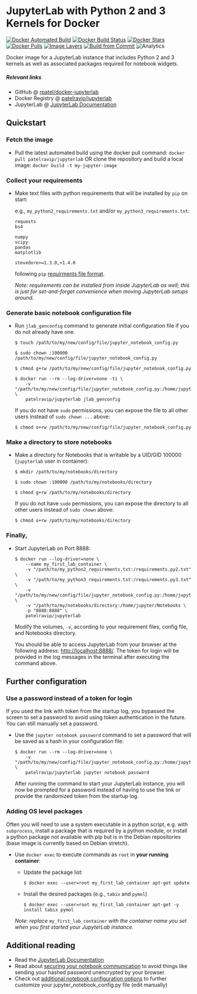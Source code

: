 # JupyterLab with Python 2 and 3 Kernels for Docker

[![Docker Automated Build](https://img.shields.io/docker/automated/patelravip/jupyterlab.svg)](https://hub.docker.com/r/patelravip/jupyterlab)
[![Docker Build Status](https://img.shields.io/docker/build/patelravip/jupyterlab.svg)](https://hub.docker.com/r/patelravip/jupyterlab)
[![Docker Stars](https://img.shields.io/docker/stars/patelravip/jupyterlab.svg)](https://hub.docker.com/r/patelravip/jupyterlab)
[![Docker Pulls](https://img.shields.io/docker/pulls/patelravip/jupyterlab.svg)](https://hub.docker.com/r/patelravip/jupyterlab)
[![Image Layers](https://images.microbadger.com/badges/image/patelravip/jupyterlab.svg)](https://microbadger.com/images/patelravip/jupyterlab)
[![Build from Commit](https://images.microbadger.com/badges/commit/patelravip/jupyterlab.svg)](https://microbadger.com/images/patelravip/jupyterlab)
![Analytics](https://analytics.ravipatel.org/p?idsite=4&rec=1)

Docker image for a JupyterLab instance that includes Python 2 and 3 kernels as 
well as associated packages required for notebook widgets.

##### Relevant links
* GitHub @ [rpatel/docker-jupyterlab](https://github.com/rpatel/docker-jupyterlab/)
* Docker Registry @ [patelravip/jupyterlab](https://hub.docker.com/r/patelravip/jupyterlab/)
* JupyterLab @ [JupyterLab Documentation](https://jupyterlab.readthedocs.io/en/stable/)

## Quickstart

### Fetch the image
* Pull the latest automated build using the docker pull command: `docker pull patelravip/jupyterlab` OR clone the repository and build a local image: `docker build -t my-jupyter-image`

### Collect your requirements 
* Make text files with python requirements that will be installed by `pip` on start:
  
  e.g., `my_python2_requirements.txt` and/or `my_python3_requirements.txt`:

      requests
      bs4

      numpy
      scipy
      pandas
      matplotlib

      stevedore>=1.3.0,<1.4.0
  following `pip` [requirments file format](https://pip.pypa.io/en/stable/reference/pip_install/#requirements-file-format).

  _*Note*: requirements can be installed from inside JupyterLab as well;
  this is just for set-and-forget convenience when moving JupyterLab setups
  around._

### Generate basic notebook configuration file
* Run `jlab_genconfig` command to generate initial configuration file if you
  do not already have one. 

      $ touch /path/to/my/new/config/file/jupyter_notebook_config.py

      $ sudo chown :100000 /path/to/my/new/config/file/jupyter_notebook_config.py

      $ chmod g+rw /path/to/my/new/config/file/jupyter_notebook_config.py

      $ docker run --rm --log-driver=none -ti \
          -v "/path/to/my/new/config/file/jupyter_notebook_config.py:/home/jupyter/.jupyter/jupyter_notebook_config.py" \
          patelravip/jupyterlab jlab_genconfig
      
  If you do not have `sudo` permissions, you can expose the file to all other users
  instead of `sudo chown ...` above:

      $ chmod o+rw /path/to/my/new/config/file/jupyter_notebook_config.py

### Make a directory to store notebooks
* Make a directory for Notebooks that is writable by a UID/GID 100000 
(`jupyterlab` user in container):

      $ mkdir /path/to/my/notebooks/directory

      $ sudo chown :100000 /path/to/my/notebooks/directory

      $ chmod g+rw /path/to/my/notebooks/directory

  If you do not have `sudo` permissions, you can expose the directory to all 
  other users instead of `sudo chown` above:
  
      $ chmod o+rw /path/to/my/notebooks/directory

### Finally,
* Start JupyterLab on Port 8888:

      $ docker run --log-driver=none \
          --name my_first_lab_container \
          -v "/path/to/my_python2_requirements.txt:/requirements.py2.txt" \
          -v "/path/to/my_python3_requirements.txt:/requirements.py3.txt" \
          -v "/path/to/my/new/config/file/jupyter_notebook_config.py:/home/jupyter/.jupyter/jupyter_notebook_config.py" \
          -v "/path/to/my/notebooks/directory:/home/jupyter/Notebooks \
          -p "8888:8888" \
          patelravip/jupyterlab
  
  Modify the volumes, `-v`, according to your requirement files, config file, and 
  Notebooks directory.


  You should be able to access JupyterLab from your browser at the following address:
  [http://localhost:8888/](http://localhost:8888). The token for login will be provided
  in the log messages in the terminal after executing the command above.

## Further configuration

### Use a password instead of a token for login
If you used the link with token from the startup log, you bypassed the screen to
set a password to avoid using token authentication in the future. You can still 
manually set a password.

* Use the `jupyter notebook password` command to set a password that will be saved as a hash in your configuration file:

      $ docker run --rm --log-driver=none \
          -v "/path/to/my/new/config/file/jupyter_notebook_config.py:/home/jupyter/.jupyter/jupyter_notebook_configuration.py" \
          patelravip/jupyterlab jupyter notebook password
    
  After running the command to start your JupyterLab instance, you will now be
  prompted for a password instead of having to use the link or provide the 
  randomized token from the startup log.

### Adding OS level packages
Often you will need to use a system executable in a python script, e.g. with 
`subprocess`, install a package that is required by a python module, or install 
a python package not available with pip but is in the Debian repositories 
(base image is currently based on Debian stretch).

* Use `docker exec` to execute commands as `root` in **your running container**:
    * Update the package list:
  
          $ docker exec --user=root my_first_lab_container apt-get update
    
    * Install the desired packages (e.g., `tabix` and `pymol`)
    
          $ docker exec --user=root my_first_lab_container apt-get -y install tabix pymol

    _Note: replace_ `my_first_lab_container` _with the container name you set when you first
    started your JupyterLab instance._


## Additional reading
* Read the [JupyterLab Documentation](https://jupyterlab.readthedocs.io/en/stable/)
* Read about [securing your notebook communication](https://jupyter-notebook.readthedocs.io/en/stable/public_server.html#using-ssl-for-encrypted-communication) to avoid things like sending your 
hashed password unencrypted by your browser.
* Check out [additional notebook configuration options](https://jupyter-notebook.readthedocs.io/en/stable/config.html) to further
customize your jupyter_notebook_config.py file (edit manually)